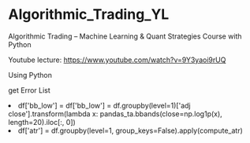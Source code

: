 # Algorithmic_Trading_YL
Algorithmic Trading – Machine Learning & Quant Strategies Course with Python

Youtube lecture: https://www.youtube.com/watch?v=9Y3yaoi9rUQ

Using Python

get Error List
 <li> df['bb_low'] = df['bb_low'] = df.groupby(level=1)['adj close'].transform(lambda x: pandas_ta.bbands(close=np.log1p(x), length=20).iloc[:, 0]) </li>
 <li> df['atr'] = df.groupby(level=1, group_keys=False).apply(compute_atr) </li>
